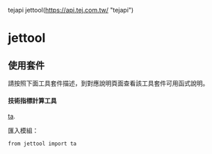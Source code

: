 tejapi jettool(https://api.tej.com.tw/ "tejapi")

# jettool

## 使用套件

請按照下面工具套件描述，到對應說明頁面查看該工具套件可用函式說明。

#### 技術指標計算工具

[ta](https://nbviewer.jupyter.org/format/slides/github/quantopian/pyfolio/blob/master/pyfolio/examples/pyfolio_talk_slides.ipynb#/).

匯入模組：
```
from jettool import ta
```


